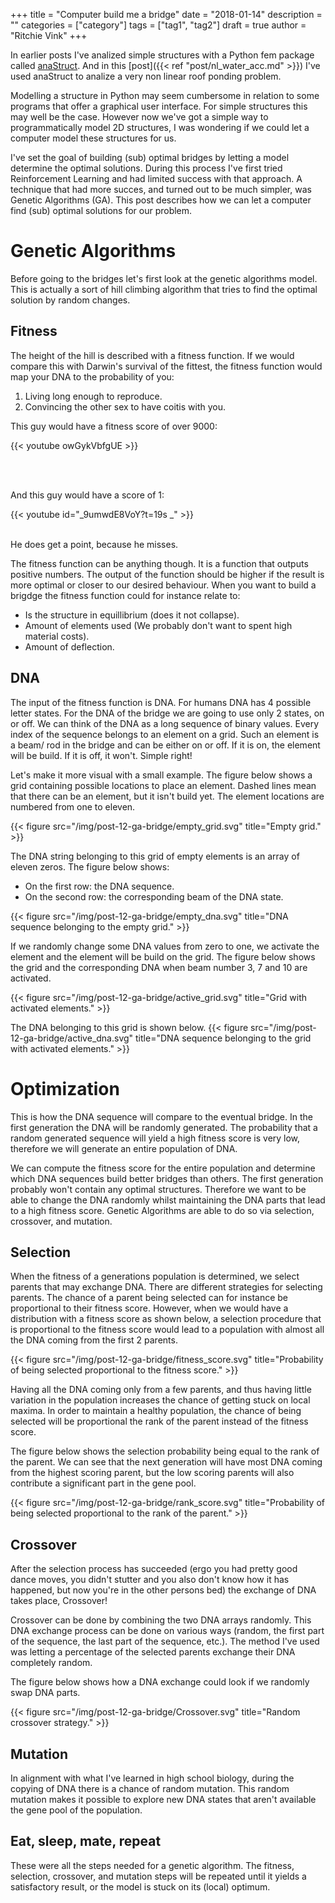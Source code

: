 +++
title = "Computer build me a bridge"
date = "2018-01-14"
description = ""
categories = ["category"]
tags = ["tag1", "tag2"]
draft = true
author = "Ritchie Vink"
+++

In earlier posts I've analized simple structures with a Python fem package called [anaStruct](https://github.com/ritchie46/anaStruct). And in this [post]({{< ref "post/nl_water_acc.md" >}}) I've used anaStruct to analize a very non linear roof ponding problem.

Modelling a structure in Python may seem cumbersome in relation to some programs that offer a graphical user interface. For simple structures this may well be the case. However now we've got a simple way to programmatically model 2D structures, I was wondering if we could let a computer model these structures for us.

I've set the goal of building (sub) optimal bridges by letting a model determine the optimal solutions. During this process I've first tried Reinforcement Learning and had limited success with that approach. A technique that had more succes, and turned out to be much simpler, was Genetic Algorithms (GA). This post describes how we can let a computer find (sub) optimal solutions for our problem.

# Genetic Algorithms
Before going to the bridges let's first look at the genetic algorithms model. This is actually a sort of hill climbing algorithm that tries to find the optimal solution by random changes. 

## Fitness
The height of the hill is described with a fitness function. If we would compare this with Darwin's survival of the fittest, the fitness function would map your DNA to the probability of you:

1. Living long enough to reproduce.
2. Convincing the other sex to have coitis with you.

This guy would have a fitness score of over 9000:

{{< youtube owGykVbfgUE >}}

<br>
<br>

And this guy would have a score of 1:

{{< youtube id="_9umwdE8VoY?t=19s _" >}}

<br>
He does get a point, because he misses. 

The fitness function can be anything though. It is a function that outputs positive numbers. The output of the function should be higher if the result is more optimal or closer to our desired behaviour. When you want to build a brigdge the fitness function could for instance relate to:

* Is the structure in equillibrium (does it not collapse).
* Amount of elements used (We probably don't want to spent high material costs).
* Amount of deflection.

## DNA
The input of the fitness function is DNA. For humans DNA has 4 possible letter states. For the DNA of the bridge we are going to use only 2 states, on or off. We can think of the DNA as a long sequence of binary values. Every index of the sequence belongs to an element on a grid. Such an element is a beam/ rod in the bridge and can be either on or off. If it is on, the element will be build. If it is off, it won't. Simple right!

Let's make it more visual with a small example. The figure below shows a grid containing possible locations to place an element. Dashed lines mean that there can be an element, but it isn't build yet. The element locations are numbered from one to eleven.

{{< figure src="/img/post-12-ga-bridge/empty_grid.svg" title="Empty grid." >}}

The DNA string belonging to this grid of empty elements is an array of eleven zeros. The figure below shows:

* On the first row:  the DNA sequence.
* On the second row: the corresponding beam of the DNA state.
 
{{< figure src="/img/post-12-ga-bridge/empty_dna.svg" title="DNA sequence belonging to the empty grid." >}}

If we randomly change some DNA values from zero to one, we activate the element and the element will be build on the grid. The figure below shows the grid and the corresponding DNA when beam number 3, 7 and 10 are activated.

{{< figure src="/img/post-12-ga-bridge/active_grid.svg" title="Grid with activated elements." >}}

The DNA belonging to this grid is shown below.
{{< figure src="/img/post-12-ga-bridge/active_dna.svg" title="DNA sequence belonging to the grid with activated elements." >}}

# Optimization
This is how the DNA sequence will compare to the eventual bridge. In the first generation the DNA will be randomly generated. The probability that a random generated sequence will yield a high fitness score is very low, therefore we will generate an entire population of DNA.

We can compute the fitness score for the entire population and determine which DNA sequences build better bridges than others. The first generation probably won't contain any optimal structures. Therefore we want to be able to change the DNA randomly whilst maintaining the DNA parts that lead to a high fitness score. 
Genetic Algorithms are able to do so via selection, crossover, and mutation.

## Selection
When the fitness of a generations population is determined, we select parents that may exchange DNA. There are different strategies for selecting parents. The chance of a parent being selected can for instance be proportional to their fitness score. However, when we would have a distribution with a fitness score as shown below, a selection procedure that is proportional to the fitness score would lead to a population with almost all the DNA coming from the first 2 parents. 

{{< figure src="/img/post-12-ga-bridge/fitness_score.svg" title="Probability of being selected proportional to the fitness score." >}}

Having all the DNA coming only from a few parents, and thus having little variation in the population increases the chance of getting stuck on local maxima. In order to maintain a healthy population, the chance of being selected will be proportional the rank of the parent instead of the fitness score. 

The figure below shows the selection probability being equal to the rank of the parent. We can see that the next generation will have most DNA coming from the highest scoring parent, but the low scoring parents will also contribute a significant part in the gene pool.

{{< figure src="/img/post-12-ga-bridge/rank_score.svg" title="Probability of being selected proportional to the rank of the parent." >}}

## Crossover
After the selection process has succeeded (ergo you had pretty good dance moves, you didn't stutter and you also don't know how it has happened, but now you're in the other persons bed) the exchange of DNA takes place, Crossover!

Crossover can be done by combining the two DNA arrays randomly. This DNA exchange process can be done on various ways (random, the first part of the sequence, the last part of the sequence, etc.). The method I've used was letting a percentage of the selected parents exchange their DNA completely random. 

The figure below shows how a DNA exchange could look if we randomly swap DNA parts.

{{< figure src="/img/post-12-ga-bridge/Crossover.svg" title="Random crossover strategy." >}}

## Mutation
In alignment with what I've learned in high school biology, during the copying of DNA there is a chance of random mutation.
This random mutation makes it possible to explore new DNA states that aren't available the gene pool of the population.

## Eat, sleep, mate, repeat
These were all the steps needed for a genetic algorithm. The fitness, selection, crossover, and mutation steps will be repeated until it yields a satisfactory result, or the model is stuck on its (local) optimum.

